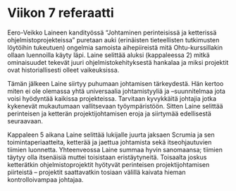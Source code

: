 # Viikon 7 referaatti

Eero-Veikko Laineen kandityössä “Johtaminen perinteisissä ja ketterissä ohjelmistoprojekteissa” puretaan auki (erinäisten tieteellisten tutkimusten löytöihin tukeutuen) ongelmia samoista aihepiireistä mitä Ohtu-kurssillakin ollaan luennoilla käyty läpi. Laine selittää aluksi (kappaleessa 2) mitkä ominaisuudet tekevät juuri ohjelmistokehityksestä hankalaa ja miksi projektit ovat historiallisesti olleet vaikeuksissa.

Tämän jälkeen Laine siirtyy puhumaan johtamisen tärkeydestä. Hän kertoo miten ei ole olemassa yhtä universaalia johtamistyyliä ja –suunnitelmaa jota voisi hyödyntää kaikissa projekteissa. Tarvitaan kyvykkäitä johtajia jotka kykenevät mukautumaan vallitsevaan työympäristöön. Sitten Laine selittää perinteisen ja ketterän projektijohtamisen eroja ja siirtymää edellisestä seuraavaan.

Kappaleen 5 aikana Laine selittää lukijalle juurta jaksaen Scrumia ja sen toimintaperiaatteita, ketterää ja jaettua johtamista sekä itseohjautuvien tiimien luonnetta. Yhteenveossa Laine summaa hyvin sanomaansa; tiimien täytyy olla itsenäisiä muttei toisistaan eristäytyneitä. Toisaalta joskus ketterätkin ohjelmistoprojektit hyötyvät perinteisen projektijohtamisen piirteistä – projektit saattavatkin tosiaan välillä kaivata hieman kontrolloivampaa johtajaa.
